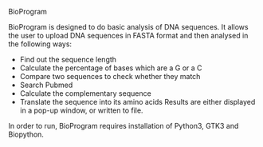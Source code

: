 BioProgram

BioProgram is designed to do basic analysis of DNA sequences. It allows the user to upload DNA sequences in FASTA format and then analysed in the following ways:
- Find out the sequence length
- Calculate the percentage of bases which are a G or a C
- Compare two sequences to check whether they match
- Search Pubmed
- Calculate the complementary sequence
- Translate the sequence into its amino acids
Results are either displayed in a pop-up window, or written to file.

In order to run, BioProgram requires installation of Python3, GTK3 and Biopython.
